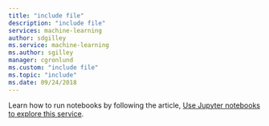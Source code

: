 ```yaml
---
title: "include file"
description: "include file"
services: machine-learning
author: sdgilley
ms.service: machine-learning
ms.author: sgilley
manager: cgronlund
ms.custom: "include file"
ms.topic: "include"
ms.date: 09/24/2018
---
```


Learn how to run notebooks by following the article, [Use Jupyter notebooks to explore this service](../articles/machine-learning/service/samples-notebooks.md).